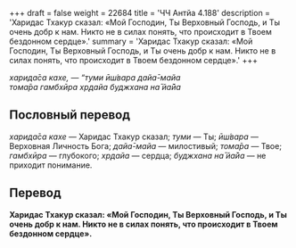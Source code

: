 +++
draft = false
weight = 22684
title = 'ЧЧ Антйа 4.188'
description = 'Харидас Тхакур сказал: «Мой Господин, Ты Верховный Господь, и Ты очень добр к нам. Никто не в силах понять, что происходит в Твоем бездонном сердце».'
summary = 'Харидас Тхакур сказал: «Мой Господин, Ты Верховный Господь, и Ты очень добр к нам. Никто не в силах понять, что происходит в Твоем бездонном сердце».'
+++

_харида̄са кахе, — “туми ӣш́вара дайа̄-майа  
тома̄ра гамбхӣра хр̣дайа буджхана на̄ йа̄йа_

## Пословный перевод

_харида̄са_ _кахе_ — Харидас Тхакур сказал; _туми_ — Ты; _ӣш́вара_ — Верховная Личность Бога; _дайа̄_\-_майа_ — милостивый; _тома̄ра_ — Твое; _гамбхӣра_ — глубокого; _хр̣дайа_ — сердца; _буджхана_ _на̄_ _йа̄йа_ — не приходит понимание.

## Перевод

**Харидас Тхакур сказал: «Мой Господин, Ты Верховный Господь, и Ты очень добр к нам. Никто не в силах понять, что происходит в Твоем бездонном сердце».**
